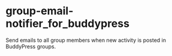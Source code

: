 # group-email-notifier_for_buddypress
Send emails to all group members when new activity is posted in BuddyPress groups.

